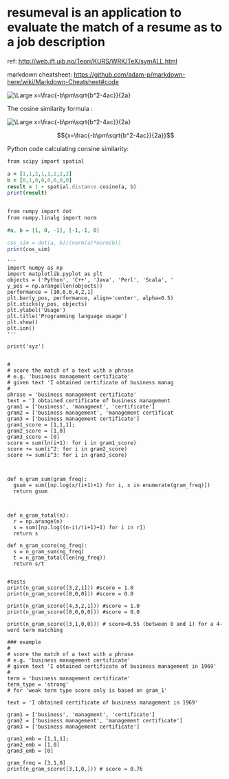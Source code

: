 # resumeval is an application to evaluate the match of a resume as to a job description



ref:
http://web.ift.uib.no/Teori/KURS/WRK/TeX/symALL.html

markdown cheatsheet:
https://github.com/adam-p/markdown-here/wiki/Markdown-Cheatsheet#code

<img src="https://latex.codecogs.com/svg.latex?\Large&space;x=\frac{-b\pm\sqrt{b^2-4ac}}{2a}" title="\Large x=\frac{-b\pm\sqrt{b^2-4ac}}{2a}" />



The cosine similarity formula :

<img src="https://latex.codecogs.com/svg.latex?\Large&space;cos(\theta)=\frac{\sum{A.B}}{\sqrt{\sum{A^2}}{\sqrt{\sum{B^2}}}}" title="\Large x=\frac{-b\pm\sqrt{b^2-4ac}}{2a}" />

$${x=\frac{-b\pm\sqrt{b^2-4ac}}{2a}}$$

Python code calculating consine similarity: 

``` for python
from scipy import spatial

a = [1,1,2,1,1,2,2,2]
b = [0,1,0,0,0,0,0,0]
result = 1 - spatial.distance.cosine(a, b)
print(result)


from numpy import dot
from numpy.linalg import norm

#a, b = [1, 0, -1], [-1,-1, 0]

cos_sim = dot(a, b)/(norm(a)*norm(b))
print(cos_sim)
```


```
'''
import numpy as np
import matplotlib.pyplot as plt
objects = ('Python', 'C++', 'Java', 'Perl', 'Scala', '
y_pos = np.arange(len(objects))
performance = [10,8,6,4,2,1]
plt.bar(y_pos, performance, align='center', alpha=0.5)
plt.xticks(y_pos, objects)
plt.ylabel('Usage')
plt.title('Programming language usage')
plt.show()
plt.ion()
'''

print('xyz')


#
# score the match of a text with a phrase  
# e.g. 'business management certificate'
# given text 'I obtained certificate of business manag
#
phrase = 'business management certificate'
text = 'I obtained certificate of business management 
gram1 = ['business', 'managment', 'certificate']
gram2 = ['business management', 'management certificat
gram3 = ['business management certificate']
gram1_score = [1,1,1];
gram2_score = [1,0]
gram3_score = [0]
score = sum(ln(i+1): for i in gram1_score)
score += sum(i^2: for i in gram2_score)
score += sum(i^3: for i in gram3_score)

```

```


def n_gram_sum(gram_freq):
  gsum = sum([np.log(x/(i+1)+1) for i, x in enumerate(gram_freq)])
  return gsum



def n_gram_total(n):
  r = np.arange(n)
  s = sum([np.log((n-i)/(i+1)+1) for i in r])
  return s

def n_gram_score(ng_freq):
  s = n_gram_sum(ng_freq)
  t = n_gram_total(len(ng_freq))
  return s/t


#tests
print(n_gram_score([3,2,1])) #score = 1.0
print(n_gram_score([0,0,0])) #score = 0.0

print(n_gram_score([4,3,2,1])) #score = 1.0
print(n_gram_score([0,0,0,0])) #score = 0.0

print(n_gram_score([3,1,0,0])) # score=0.55 (between 0 and 1) for a 4-word term matching

### example
#
# score the match of a text with a phrase  
# e.g. 'business management certificate'
# given text 'I obtained certificate of business management in 1969'
#
term = 'business management certificate'
term_type = 'strong'
# for 'weak term type score only is based on gram_1'

text = 'I obtained certificate of business management in 1969'

gram1 = ['business', 'managment', 'certificate']
gram2 = ['business management', 'management certificate']
gram3 = ['business management certificate']

gram1_emb = [1,1,1];
gram2_emb = [1,0]
gram3_emb = [0]

gram_freq = [3,1,0]
print(n_gram_score([3,1,0,])) # score = 0.76

```
